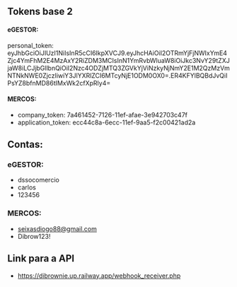 ## Tokens base 2

#### eGESTOR:
personal_token: eyJhbGciOiJIUzI1NiIsInR5cCI6IkpXVCJ9.eyJhcHAiOiI2OTRmYjFjNWIxYmE4Zjc4YmFhM2E4MzAxY2RiZDM3MCIsInN1YmRvbWluaW8iOiJkc3NvY29tZXJjaW8iLCJjbGllbnQiOiI2Nzc4ODZjMTQ3ZGVkYjViNzkyNjNmY2E1M2QzMzVmNTNkNWE0ZjczIiwiY3JlYXRlZCI6MTcyNjE1ODM0OX0=.ER4KFYlBQBdJvQiIPsYZ8bfnMD86tIMxWk2cfXpRly4=

#### MERCOS:
- company_token: 7a461452-7126-11ef-afae-3e942703c47f
- application_token: ecc44c8a-6ecc-11ef-9aa5-f2c00421ad2a

## Contas:
### eGESTOR:
- dssocomercio
- carlos
- 123456

### MERCOS:
- seixasdiogo88@gmail.com
- Dibrow123!

## Link para a API
- https://dibrownie.up.railway.app/webhook_receiver.php
